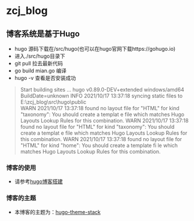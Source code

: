 # zcj_blog
## 博客系统是基于Hugo
* hugo 源码下载在/src/hugo(也可以在hugo官网下载https://gohugo.io)
* 进入./src/hugo目录下
*  git pull 拉去最新代码
*  go build mian.go 编译
* hugo -v 查看是否安装成功
> Start building sites …
  hugo v0.89.0-DEV+extended windows/amd64 BuildDate=unknown
  INFO 2021/10/17 13:37:18 syncing static files to E:\zcj_blog\src\hugo\public\
  WARN 2021/10/17 13:37:18 found no layout file for "HTML" for kind "taxonomy": You should create a templat
  e file which matches Hugo Layouts Lookup Rules for this combination.
  WARN 2021/10/17 13:37:18 found no layout file for "HTML" for kind "taxonomy": You should create a templat
  e file which matches Hugo Layouts Lookup Rules for this combination.
  WARN 2021/10/17 13:37:18 found no layout file for "HTML" for kind "home": You should create a template fi
  le which matches Hugo Layouts Lookup Rules for this combination.
### 博客的使用
* 请参考[hugo博客搭建](https://zcj-git520.github.io/p/%E6%88%91%E7%9A%84%E7%AC%AC%E4%B8%80%E4%BB%BD%E5%8D%9A%E5%AE%A2/)  
### 博客的主题
* 本博客的主题为：[hugo-theme-stack](https://github.com/CaiJimmy/hugo-theme-stack/)